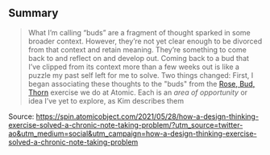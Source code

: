## Summary 
> What I’m calling “buds” are a fragment of thought sparked in some broader context. However, they’re not yet clear enough to be divorced from that context and retain meaning. They’re something to come back to and reflect on and develop out. Coming back to a bud that I’ve clipped from its context more than a few weeks out is like a puzzle my past self left for me to solve.
> Two things changed: First, I began associating these thoughts to the "buds" from the [Rose, Bud, Thorn](https://spin.atomicobject.com/2018/04/03/design-thinking-rose-bud-thorn/) exercise we do at Atomic. Each is an _area of opportunity_ or idea I’ve yet to explore, as Kim describes them

Source: https://spin.atomicobject.com/2021/05/28/how-a-design-thinking-exercise-solved-a-chronic-note-taking-problem/?utm_source=twitter-ao&utm_medium=social&utm_campaign=how-a-design-thinking-exercise-solved-a-chronic-note-taking-problem